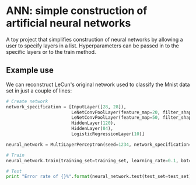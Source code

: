 # ANN: simple construction of artificial neural networks
A toy project that simplifies construction of neural networks by allowing a user to specify layers in a list. Hyperparameters can be passed in to the specific layers or to the train method.

## Example use
We can reconstruct LeCun's original network used to classify the Mnist data set in just a couple of lines:
```python
# Create network
network_specification = [InputLayer([28, 28]),
                         LeNetConvPoolLayer(feature_map=20, filter_shape=(5, 5), pool_size=(2, 2)),
                         LeNetConvPoolLayer(feature_map=50, filter_shape=(5, 5), pool_size=(2, 2)),
                         HiddenLayer(120),
                         HiddenLayer(84),
                         LogisticRegressionLayer(10)]

neural_network = MultiLayerPerceptron(seed=1234, network_specification=network_specification)

# Train
neural_network.train(training_set=training_set, learning_rate=0.1, batch_size=500, iterations=50)

# Test
print "Error rate of {}%".format(neural_network.test(test_set=test_set)
```